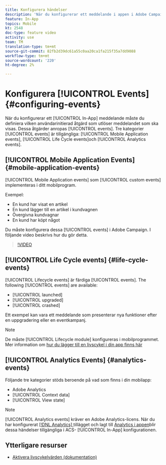 ```yaml
---
title: Konfigurera händelser
description: 'När du konfigurerar ett meddelande i appen i Adobe Campaign Standard-händelser (ACS) definierar du vilken användarinitierad åtgärd som ska utlösa meddelandet som ska visas. '
feature: In-App
topics: Mobile
kt: 2548
doc-type: feature video
activity: use
team: TM
translation-type: tm+mt
source-git-commit: 82fb2d39dc61a55c0aa20ca1fa215f35a7dd9088
workflow-type: tm+mt
source-wordcount: '220'
ht-degree: 2%

---
```



# Konfigurera [!UICONTROL Events] {#configuring-events}

När du konfigurerar ett [!UICONTROL In-App] meddelande måste du definiera vilken användarinitierad åtgärd som utlöser meddelandet som ska visas. Dessa åtgärder anropas [!UICONTROL events]. Tre kategorier [!UICONTROL events] är tillgängliga: [!UICONTROL Mobile Application events], [!UICONTROL Life Cycle events]och [!UICONTROL Analytics events].

## [!UICONTROL Mobile Application Events] {#mobile-application-events}

[!UICONTROL Mobile Application events] som [!UICONTROL custom events] implementeras i ditt mobilprogram.

Exempel:

* En kund har visat en artikel
* En kund lägger till en artikel i kundvagnen
* Övergivna kundvagnar
* En kund har köpt något

Du måste konfigurera dessa [!UICONTROL events] i Adobe Campaign. I följande video beskrivs hur du gör detta.

>[!VIDEO](https://video.tv.adobe.com/v/26245?quality=12)

## [!UICONTROL Life Cycle events]  {#life-cycle-events}

[!UICONTROL Lifecycle events] är färdiga [!UICONTROL events]. The following [!UICONTROL events] are available:

* [!UICONTROL launched]
* [!UICONTROL upgraded]
* [!UICONTROL crashed]

Ett exempel kan vara ett meddelande som presenterar nya funktioner efter en uppgradering eller en eventkampanj.

>[!NOTE]
>
>De måste [!UICONTROL Lifecycle module] konfigureras i mobilprogrammet. Mer information om [hur du lägger till en livscykel i din app finns här](https://aep-sdks.gitbook.io/docs/using-mobile-extensions/mobile-core/lifecycle)

## [!UICONTROL Analytics Events] {#analytics-events}

Följande tre kategorier stöds beroende på vad som finns i din mobilapp:

* Adobe Analytics
* [!UICONTROL Context data]
* [!UICONTROL View state]

>[!NOTE]
>
>[!UICONTROL Analytics events] kräver en Adobe Analytics-licens. När du har konfigurerat [[!DNL Analytics] ](https://aep-sdks.gitbook.io/docs/using-mobile-extensions/adobe-analytics#configure-analytics-extension-in-launch) tillägget och lagt till [Analytics i appen](https://aep-sdks.gitbook.io/docs/using-mobile-extensions/adobe-analytics#add-analytics-to-your-app)blir dessa händelser tillgängliga i ACS- [!UICONTROL In-App] konfigurationen.

## Ytterligare resurser

* [Aktivera livscykelvärden (dokumentation)](https://aep-sdks.gitbook.io/docs/getting-started/initialize-the-sdk#enable-lifecycle-metrics)
